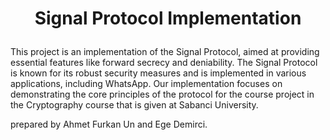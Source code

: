 
# <p align="center">Signal Protocol Implementation </p>

This project is an implementation of the Signal Protocol, aimed at providing essential features like forward secrecy and deniability. The Signal Protocol is known for its robust security measures and is implemented in various applications, including WhatsApp. Our implementation focuses on demonstrating the core principles of the protocol for the course project in the Cryptography course that is given at Sabanci University.

prepared by Ahmet Furkan Un and Ege Demirci.
